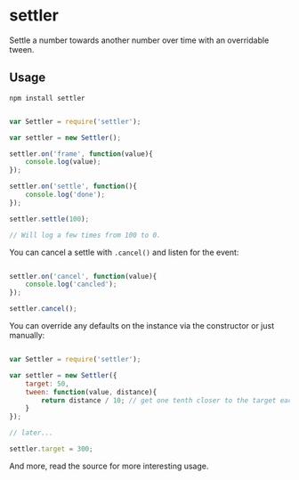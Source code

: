 # settler

Settle a number towards another number over time with an overridable tween.

## Usage

    npm install settler

```javascript

var Settler = require('settler');

var settler = new Settler();

settler.on('frame', function(value){
    console.log(value);
});

settler.on('settle', function(){
    console.log('done');
});

settler.settle(100);

// Will log a few times from 100 to 0.

```

You can cancel a settle with ```.cancel()``` and listen for the event:


```javascript

settler.on('cancel', function(value){
    console.log('cancled');
});

settler.cancel();

```

You can override any defaults on the instance via the constructor or just manually:


```javascript

var Settler = require('settler');

var settler = new Settler({
    target: 50,
    tween: function(value, distance){
        return distance / 10; // get one tenth closer to the target each 'frame'
    }
});

// later...

settler.target = 300;

```

And more, read the source for more interesting usage.